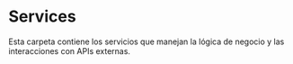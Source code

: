 # Services

Esta carpeta contiene los servicios que manejan la lógica de negocio y las interacciones con APIs externas.
